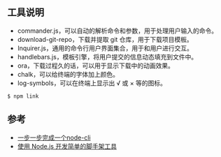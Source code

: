 ## 工具说明

* commander.js，可以自动的解析命令和参数，用于处理用户输入的命令。
* download-git-repo，下载并提取 git 仓库，用于下载项目模板。
* Inquirer.js，通用的命令行用户界面集合，用于和用户进行交互。
* handlebars.js，模板引擎，将用户提交的信息动态填充到文件中。
* ora，下载过程久的话，可以用于显示下载中的动画效果。
* chalk，可以给终端的字体加上颜色。
* log-symbols，可以在终端上显示出 √ 或 × 等的图标。

```
$ npm link
```

## 参考

* [一步一步完成一个node-cli](https://www.jianshu.com/p/30cf8cb86ab3)
* [使用 Node.js 开发简单的脚手架工具](https://juejin.im/entry/5b1f6da76fb9a01e54376ae4)
